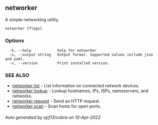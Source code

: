 ## networker

A simple networking utility.

```
networker [flags]
```

### Options

```
  -h, --help            help for networker
  -o, --output string   Output format. Supported values include json and yaml.
  -v, --version         Print installed version.
```

### SEE ALSO

* [networker list](networker_list.md)	 - List information on connected network devices.
* [networker lookup](networker_lookup.md)	 - Lookup hostnames, IPs, ISPs, nameservers, and networks.
* [networker request](networker_request.md)	 - Send an HTTP request.
* [networker scan](networker_scan.md)	 - Scan hosts for open ports.

###### Auto generated by spf13/cobra on 10-Apr-2022
